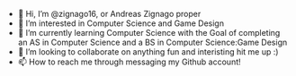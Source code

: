 - 👋 Hi, I’m @zignago16, or Andreas Zignago proper
- 👀 I’m interested in Computer Science and Game Design
- 🌱 I’m currently learning Computer Science with the Goal of completing an AS in Computer Science and a BS in Computer Science:Game Design
- 💞️ I’m looking to collaborate on anything fun and interisting hit me up :)
- 📫 How to reach me through messaging my Github account!

<!---
zignago16/zignago16 is a ✨ special ✨ repository because its `README.md` (this file) appears on your GitHub profile.
You can click the Preview link to take a look at your changes.
--->
